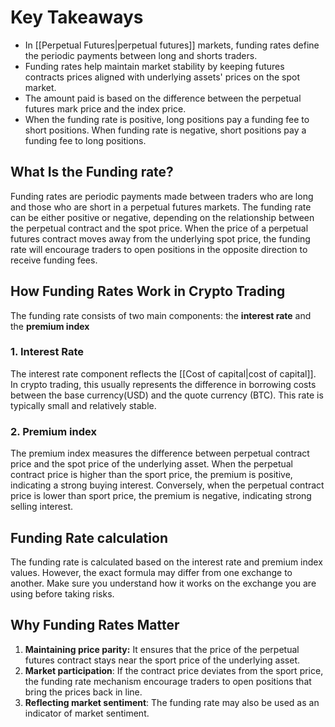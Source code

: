 # Key Takeaways

- In [[Perpetual Futures|perpetual futures]] markets, funding rates define the periodic payments between long and shorts traders.
- Funding rates help maintain market stability by keeping futures contracts prices aligned with underlying assets' prices on the spot market.
- The amount paid is based on the difference between the perpetual futures mark price and the index price.
- When the funding rate is positive, long positions pay a funding fee to short positions. When funding rate is negative, short positions pay a funding fee to long positions.

## What Is the Funding rate?

Funding rates are periodic payments made between traders who are long and those who are short in a perpetual futures markets. The funding rate can be either positive or negative, depending on the relationship between the perpetual contract and the spot price. When the price of a perpetual futures contract moves away from the underlying spot price, the funding rate will encourage traders to open positions in the opposite direction to receive funding fees.

## How Funding Rates Work in Crypto Trading
The funding rate consists of two main components: the **interest rate** and the **premium index**

### 1. Interest Rate 
The interest rate component reflects the [[Cost of capital|cost of capital]]. In crypto trading, this usually represents the difference in borrowing costs between the base currency(USD) and the quote currency (BTC). This rate is typically small and relatively stable.

### 2. Premium index
The premium index measures the difference between perpetual contract price and the spot price of the underlying asset. When the perpetual contract price is higher than the sport price, the premium is positive, indicating a strong buying interest. Conversely, when the perpetual contract price is lower than sport price, the premium is negative, indicating strong selling interest.

## Funding Rate calculation
The funding rate is calculated based on the interest rate and premium index values. However, the exact formula may differ from one exchange to another. Make sure you understand how it works on the exchange you are using before taking risks.

## Why Funding Rates Matter

1. **Maintaining price parity:** It ensures that the price of the perpetual futures contract stays near the sport price of the underlying asset.
2. **Market participation**: If the contract price deviates from the sport price, the funding rate mechanism encourage traders to open positions that bring the prices back in line.
3. **Reflecting market sentiment**: The funding rate may also be used as an indicator of market sentiment. 

